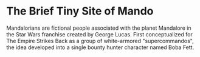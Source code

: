 # The Brief Tiny Site of Mando

Mandalorians are fictional people associated with the planet Mandalore in the Star Wars franchise created by George Lucas. First conceptualized for The Empire Strikes Back as a group of white-armored "supercommandos", the idea developed into a single bounty hunter character named Boba Fett.

